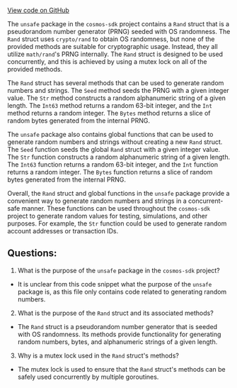 [View code on GitHub](https://github.com/cosmos/cosmos-sdk.git/math/unsafe/rand.go)

The `unsafe` package in the `cosmos-sdk` project contains a `Rand` struct that is a pseudorandom number generator (PRNG) seeded with OS randomness. The `Rand` struct uses `crypto/rand` to obtain OS randomness, but none of the provided methods are suitable for cryptographic usage. Instead, they all utilize `math/rand`'s PRNG internally. The `Rand` struct is designed to be used concurrently, and this is achieved by using a mutex lock on all of the provided methods.

The `Rand` struct has several methods that can be used to generate random numbers and strings. The `Seed` method seeds the PRNG with a given integer value. The `Str` method constructs a random alphanumeric string of a given length. The `Int63` method returns a random 63-bit integer, and the `Int` method returns a random integer. The `Bytes` method returns a slice of random bytes generated from the internal PRNG.

The `unsafe` package also contains global functions that can be used to generate random numbers and strings without creating a new `Rand` struct. The `Seed` function seeds the global `Rand` struct with a given integer value. The `Str` function constructs a random alphanumeric string of a given length. The `Int63` function returns a random 63-bit integer, and the `Int` function returns a random integer. The `Bytes` function returns a slice of random bytes generated from the internal PRNG.

Overall, the `Rand` struct and global functions in the `unsafe` package provide a convenient way to generate random numbers and strings in a concurrent-safe manner. These functions can be used throughout the `cosmos-sdk` project to generate random values for testing, simulations, and other purposes. For example, the `Str` function could be used to generate random account addresses or transaction IDs.
## Questions: 
 1. What is the purpose of the `unsafe` package in the `cosmos-sdk` project?
- It is unclear from this code snippet what the purpose of the `unsafe` package is, as this file only contains code related to generating random numbers.

2. What is the purpose of the `Rand` struct and its associated methods?
- The `Rand` struct is a pseudorandom number generator that is seeded with OS randomness. Its methods provide functionality for generating random numbers, bytes, and alphanumeric strings of a given length.

3. Why is a mutex lock used in the `Rand` struct's methods?
- The mutex lock is used to ensure that the `Rand` struct's methods can be safely used concurrently by multiple goroutines.